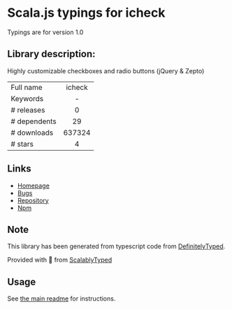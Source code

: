 
# Scala.js typings for icheck

Typings are for version 1.0

## Library description:
Highly customizable checkboxes and radio buttons (jQuery & Zepto)

|                    |                 |
| ------------------ | :-------------: |
| Full name          | icheck |
| Keywords           | - |
| # releases         | 0 |
| # dependents       | 29 |
| # downloads        | 637324 |
| # stars            | 4 |

## Links
- [Homepage](http://fronteed.com/iCheck/)
- [Bugs](https://github.com/fronteed/icheck/issues)
- [Repository](https://github.com/fronteed/icheck)
- [Npm](https://www.npmjs.com/package/icheck)
    


## Note
This library has been generated from typescript code from [DefinitelyTyped](https://definitelytyped.org).

Provided with :purple_heart: from [ScalablyTyped](https://github.com/oyvindberg/ScalablyTyped)

## Usage
See [the main readme](../../readme.md) for instructions.



